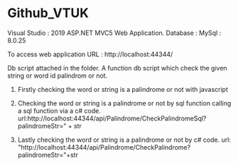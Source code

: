 # Github_VTUK
Visual Studio : 2019
ASP.NET MVC5 Web Application.
Database : MySql : 8.0.25

To access web application 
URL : http://localhost:44344/


Db script attached in the folder. A function db script which check the given string or word id palindrom or not.

1. Firstly checking the word or string is a palindrome or not with javascript

2. Checking the word or string is a palindrome or not  by sql function calling a sql function via a c# code.
url:http://localhost:44344/api/Palindrome/CheckPalindromeSql?palindromeStr=" + str

3. Lastly checking the  word or string is a palindrome or not by c# code.
url: "http://localhost:44344/api/Palindrome/CheckPalindrome?palindromeStr="+str


